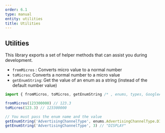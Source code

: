 ```yaml
---
order: 6.1
type: manual
entity: utilities
title: Utilities
---
```


## Utilities


This library exports a set of helper methods that can assist you during development.

* `fromMicros` : Converts micro value to a normal number 
* `toMicros`: Converts a normal number to a micro value  
* `getEnumString`: Get the value of an enum as a string (instead of the default number value) 

```javascript
import { fromMicros, toMicros, getEnumString /* , enums, types, GoogleAdsApi */ } from 'google-ads-api'

fromMicros(123300000) // 123.3
toMicros(123.3) // 123300000

// You must pass the enum name and the value
getEnumString('AdvertisingChannelType', enums.AdvertisingChannelType.DISPLAY) // "DISPLAY"
getEnumString('AdvertisingChannelType', 3) // "DISPLAY"
```

